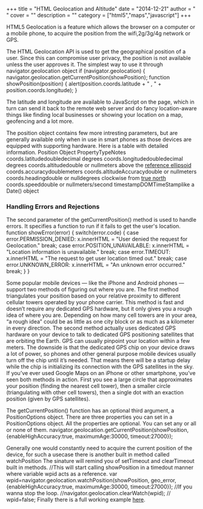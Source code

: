 
+++
title = "HTML Geolocation and Altitude"
date = "2014-12-21"
author = " "
cover = ""
description = ""
category = ["html5","maps","javascript"]
+++

HTML5 Geolocation is a feature which allows the browser on a computer or a mobile phone, to acquire the position from the wifi,2g/3g/4g network or GPS.

 The HTML Geolocation API is used to get the geographical position of a user. Since this can compromise user privacy, the position is not available unless the user approves it. The simplest way to use it through navigator.geolocation object  if (navigator.geolocation) { navigator.geolocation.getCurrentPosition(showPosition); function showPosition(position) { alert(position.coords.latitude + " , " + position.coords.longitude); }  

  The latitude and longitude are available to JavaScript on the page, which in turn can send it back to the remote web server and do fancy location-aware things like finding local businesses or showing your location on a map, geofencing and a lot more. 

 The position object contains few more intresting parameters, but are generally available only when in use in smart phones as those devices are equipped with supporting hardware. Here is a table with detailed information.  Position Object PropertyTypeNotes coords.latitudedoubledecimal degrees coords.longitudedoubledecimal degrees coords.altitudedouble or nullmeters above the [reference ellipsoid](http://en.wikipedia.org/wiki/Reference_ellipsoid) coords.accuracydoublemeters coords.altitudeAccuracydouble or nullmeters coords.headingdouble or nulldegrees clockwise from [true north](http://en.wikipedia.org/wiki/True_north) coords.speeddouble or nullmeters/second timestampDOMTimeStamplike a Date() object  

 ### Handling Errors and Rejections

  The second parameter of the getCurrentPosition() method is used to handle errors. It specifies a function to run if it fails to get the user's location.  function showError(error) { switch(error.code) { case error.PERMISSION\_DENIED: x.innerHTML = "User denied the request for Geolocation." break; case error.POSITION\_UNAVAILABLE: x.innerHTML = "Location information is unavailable." break; case error.TIMEOUT: x.innerHTML = "The request to get user location timed out." break; case error.UNKNOWN\_ERROR: x.innerHTML = "An unknown error occurred." break; } }  

  Some popular mobile devices — like the iPhone and Android phones — support two methods of figuring out where you are. The first method triangulates your position based on your relative proximity to different cellular towers operated by your phone carrier. This method is fast and doesn’t require any dedicated GPS hardware, but it only gives you a rough idea of where you are. Depending on how many cell towers are in your area, “a rough idea” could be as little as one city block or as much as a kilometer in every direction. The second method actually uses dedicated GPS hardware on your device to talk to dedicated GPS positioning satellites that are orbiting the Earth. GPS can usually pinpoint your location within a few meters. The downside is that the dedicated GPS chip on your device draws a lot of power, so phones and other general purpose mobile devices usually turn off the chip until it’s needed. That means there will be a startup delay while the chip is initializing its connection with the GPS satellites in the sky. If you’ve ever used Google Maps on an iPhone or other smartphone, you’ve seen both methods in action. First you see a large circle that approximates your position (finding the nearest cell tower), then a smaller circle (triangulating with other cell towers), then a single dot with an exaction position (given by GPS satellites). 

  The getCurrentPosition() function has an optional third argument, a PositionOptions object. There are three properties you can set in a PositionOptions object. All the properties are optional. You can set any or all or none of them.  navigator.geolocation.getCurrentPosition(showPosition,{enableHighAccuracy:true, maximumAge:30000, timeout:27000});  

  Generally one would constantly need to acquire the current position of the device, for such a usecase there is another built in method called watchPosition The sinature will remind you of setTimeout and clearTimeout built in methods.  //This will start calling showPosition in a timedout manner where variable wpid acts as a reference. var wpid=navigator.geolocation.watchPosition(showPosition, geo\_error, {enableHighAccuracy:true, maximumAge:30000, timeout:27000}); //If you wanna stop the loop. //navigator.geolocation.clearWatch(wpid); // wpid=false;  Finally there is a full working example [here](http://www.varunpant.com/static/resources/google/geolocation.html). 

 





